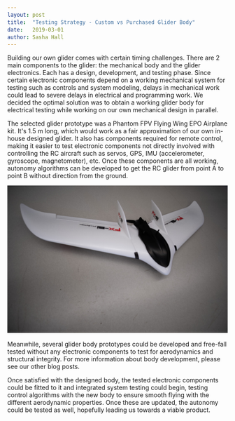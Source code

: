 ```yaml
---
layout: post
title:  "Testing Strategy - Custom vs Purchased Glider Body"
date:   2019-03-01
author: Sasha Hall
---
```


Building our own glider comes with certain timing challenges. There are 2 main components to the glider: the mechanical body and the glider electronics. Each has a design, development, and testing phase. Since certain electronic components depend on a working mechanical system for testing such as controls and system modeling, delays in mechanical work could lead to severe delays in electrical and programming work. We decided the optimal solution was to obtain a working glider body for electrical testing while working on our own mechanical design in parallel.

The selected glider prototype was a Phantom FPV Flying Wing EPO Airplane kit. It's 1.5 m long, which would work as a fair approximation of our own in-house designed glider. It also has components required for remote control, making it easier to test electronic components not directly involved with controlling the RC aircraft such as servos, GPS, IMU (accelerometer, gyroscope, magnetometer), etc. Once these components are all working, autonomy algorithms can be developed to get the RC glider from point A to point B without direction from the ground.

![Phantom FPV Flying Wing EPO Airplane](/assets/RC_Plane.jpg)

Meanwhile, several glider body prototypes could be developed and free-fall tested without any electronic components to test for aerodynamics and structural integrity. For more information about body development, please see our other blog posts.

Once satisfied with the designed body, the tested electronic components could be fitted to it and integrated system testing could begin, testing control algorithms with the new body to ensure smooth flying with the different aerodynamic properties. Once these are updated, the autonomy could be tested as well, hopefully leading us towards a viable product.
